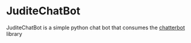 # JuditeChatBot

JuditeChatBot is a simple python chat bot that consumes the [chatterbot](https://github.com/gunthercox/ChatterBot) library
